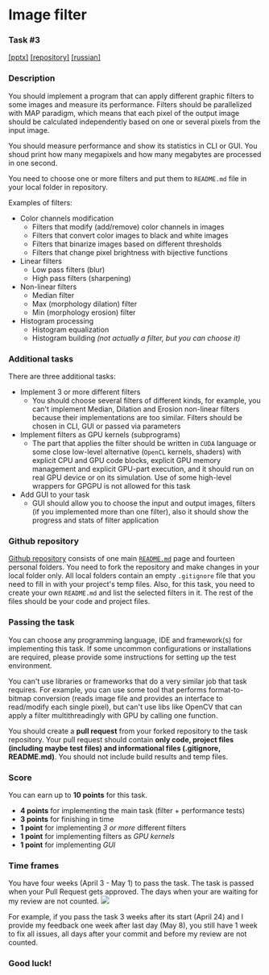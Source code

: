 # Image filter
### Task #3
[[pptx]](https://www.dropbox.com/s/cpjm9szra28zm1y/Task%203.pptx?dl=0) [[repository]](https://github.com/Andrew414/filtertask) [[russian]](https://github.com/Andrew414/filtertask/blob/master/README.rus.md)

### Description
You should implement a program that can apply different graphic filters to some images and measure its performance. Filters should be parallelized with MAP paradigm, which means that each pixel of the output image should be calculated independently based on one or several pixels from the input image. 

You should measure performance and show its statistics in CLI or GUI. You shoud print how many megapixels and how many megabytes are processed in one second.

You need to choose one or more filters and put them to `README.md` file in your local folder in repository. 

Examples of filters:
* Color channels modification
  * Filters that modify (add/remove) color channels in images
  * Filters that convert color images to black and white images
  * Filters that binarize images based on different thresholds
  * Filters that change pixel brightness with bijective functions
* Linear filters
  * Low pass filters (blur)
  * High pass filters (sharpening)
* Non-linear filters
  * Median filter
  * Max (morphology dilation) filter
  * Min (morphology erosion) filter
* Histogram processing
  * Histogram equalization
  * Histogram building *(not actually a filter, but you can choose it)*
 
 
### Additional tasks
There are three additional tasks:
* Implement 3 or more different filters
  * You should choose several filters of different kinds, for example, you can't implement Median, Dilation and Erosion non-linear filters because their implementations are too similar. Filters should be chosen in CLI, GUI or passed via parameters
* Implement filters as GPU kernels (subprograms)
  * The part that applies the filter should be written in `CUDA` language or some close low-level alternative (`OpenCL` kernels, shaders) with explicit CPU and GPU code blocks, explicit GPU memory management and explicit GPU-part execution, and it should run on real GPU device or on its simulation. Use of some high-level wrappers for GPGPU is not allowed for this task
* Add GUI to your task
  * GUI should allow you to choose the input and output images, filters (if you implemented more than one filter), also it should show the progress and stats of filter application

### Github repository
[Github repository](https://github.com/Andrew414/filtertask) consists of one main [`README.md`](https://github.com/Andrew414/filtertask/blob/master/README.md) page and fourteen personal folders. You need to fork the repository and make changes in your local folder only. All local folders contain an empty `.gitignore` file that you need to fill in with your project's temp files. Also, for this task, you need to create your own `README.md` and list the selected filters in it. The rest of the files should be your code and project files.

### Passing the task
You can choose any programming language, IDE and framework(s) for implementing this task. If some uncommon configurations or installations are required, please provide some instructions for setting up the test environment. 

You can't use libraries or frameworks that do a very similar job that task requires. For example, you can use some tool that performs format-to-bitmap conversion (reads image file and provides an interface to read/modify each single pixel), but can't use libs like OpenCV that can apply a filter multithreadingly with GPU by calling one function.

You should create a **pull request** from your forked repository to the task repository. Your pull request should contain **only code, project files (including maybe test files) and informational files (.gitignore, README.md)**. You should not include build results and temp files.

### Score
You can earn up to **10 points** for this task.
- **4 points** for implementing the main task (filter + performance tests)
- **3 points** for finishing in time
- **1 point** for implementing *3 or more* different filters
- **1 point** for implementing filters as *GPU kernels*
- **1 point** for implementing *GUI*

### Time frames
You have four weeks (April 3 - May 1) to pass the task. The task is passed when your Pull Request gets approved. The days when your are waiting for my review are not counted. 
![ ](https://i.snag.gy/lPOzf7.jpg)

For example, if you pass the task 3 weeks after its start (April 24) and I provide my feedback one week after last day (May 8), you still have 1 week to fix all issues, all days after your commit and before my review are not counted.


### Good luck!
